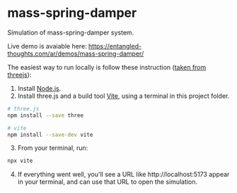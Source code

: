 # mass-spring-damper
Simulation of mass-spring-damper system. 

Live demo is avaiable here: https://entangled-thoughts.com/ar/demos/mass-spring-damper/

The easiest way to run locally is follow these instruction ([taken from threejs](https://threejs.org/docs/#manual/en/introduction/Installation)):
1. Install [Node.js](https://nodejs.org/).
2. Install three.js and a build tool [Vite](https://vite.dev/), using a terminal in this project folder.
```bash
# three.js
npm install --save three

# vite
npm install --save-dev vite
```
3. From your terminal, run:
```bash
npx vite
```
4. If everything went well, you'll see a URL like http://localhost:5173 appear in your terminal, and can use that URL to open the simulation.